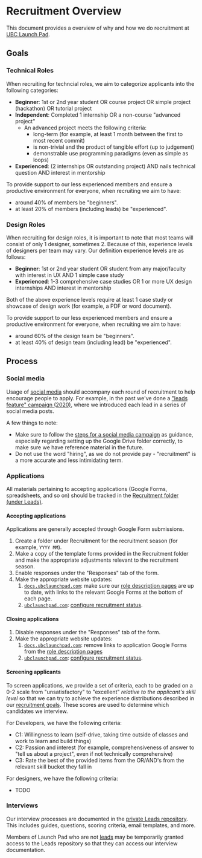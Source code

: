 # Recruitment Overview

This document provides a overview of why and how we do recruitment at [UBC Launch Pad](https://ubclaunchpad.com).

## Goals

### Technical Roles

When recruiting for techncial roles, we aim to categorize applicants into the following categories:

* **Beginner**: 1st or 2nd year student OR course project OR simple project (hackathon) OR tutorial project
* **Independent**: Completed 1 internship OR a non-course "advanced project"
  * An advanced project meets the following criteria:
    * long-term (for example, at least 1 month between the first to most recent commit)
    * is non-trivial and the product of tangible effort (up to judgement)
    * demonstrable use programming paradigms (even as simple as loops)
* **Experienced**: (2 internships OR outstanding project) AND nails technical question AND interest in mentorship

To provide support to our less experienced members and ensure a productive environment for everyone, when recruiting we aim to have:

* around 40% of members be "beginners".
* at least 20% of members (including leads) be "experienced".

### Design Roles

When recruiting for design roles, it is important to note that most teams will consist of only 1 designer, sometimes 2. Because of this, experience levels of designers per team may vary. Our definition experience levels are as follows:

* **Beginner**: 1st or 2nd year student OR student from any major/faculty with interest in UX AND 1 simple case study
* **Experienced**: 1-3 comprehensive case studies OR 1 or more UX design internships AND interest in mentorship

Both of the above experience levels require at least 1 case study or showcase of design work (for example, a PDF or word document).

To provide support to our less experienced members and ensure a productive environment for everyone, when recruiting we aim to have:

* around 60% of the design team be "beginners".
* at least 40% of design team (including lead) be "experienced".

## Process

### Social media

Usage of [social media](/handbook/tools/social-media.md) should accompany each round of recruitment to help encourage people to apply. For example, in the past we've done a ["leads feature" campaign (2020)](https://drive.google.com/drive/u/0/folders/1aXhzhIFAad0HU1W6M02Qi_bgKwn0_Bym), where we introduced each lead in a series of social media posts.

A few things to note:

* Make sure to follow the [steps for a social media campaign](/handbook/tools/social-media.md#social-media-campaigns) as guidance, especially regarding setting up the Google Drive folder correctly, to make sure we have reference material in the future.
* Do not use the word "hiring", as we do not provide pay - "recruitment" is a more accurate and less intimidating term.

### Applications

All materials pertaining to accepting applications (Google Forms, spreadsheets, and so on) should be tracked in the [Recruitment folder (under Leads)](https://drive.google.com/drive/u/0/folders/0BwdNv1PZjDeXNXZiQm55Q2VBc1U).

#### Accepting applications

Applications are generally accepted through Google Form submissions.

1. Create a folder under Recruitment for the recruitment season (for example, `YYYY MM`).
2. Make a copy of the template forms provided in the Recruitment folder and make the appropriate adjustments relevant to the recruitment season.
3. Enable responses under the "Responses" tab of the form.
4. Make the appropriate website updates:
   1. [`docs.ubclaunchpad.com`](https://github.com/ubclaunchpad/docs): make sure our [role description pages](/handbook/README.md#recruitment) are up to date, with links to the relevant Google Forms at the bottom of each page.
   2. [`ubclaunchpad.com`](https://github.com/ubclaunchpad/ubclaunchpad.com): [configure recruitment status](https://ubclaunchpad.com/config/#configuring-recruitment-status).

#### Closing applications

1. Disable responses under the "Responses" tab of the form.
2. Make the appropriate website updates:
   1. [`docs.ubclaunchpad.com`](https://github.com/ubclaunchpad/docs): remove links to application Google Forms from the [role description pages](/handbook/README.md#recruitment)
   2. [`ubclaunchpad.com`](https://github.com/ubclaunchpad/ubclaunchpad.com): [configure recruitment status](https://ubclaunchpad.com/config/#configuring-recruitment-status).

#### Screening applicants

To screen applications, we provide a set of criteria, each to be graded on a 0-2 scale from "unsatisfactory" to "excellent" *relative to the applicant's skill level* so that we can try to achieve the experience distributions described in our [recruitment goals](#goals). These scores are used to determine which candidates we interview.

For Developers, we have the following criteria:

* C1: Willingness to learn (self-drive, taking time outside of classes and work to learn and build things)
* C2: Passion and interest (for example, comprehensiveness of answer to "tell us about a project", even if not technically comprehensive)
* C3: Rate the best of the provided items from the OR/AND's from the relevant skill bucket they fall in

For designers, we have the following criteria:

* TODO

### Interviews

Our interview processes are documented in the [private Leads repository](https://github.com/ubclaunchpad/leads). This includes guides, questions, scoring criteria, email templates, and more.

Members of Launch Pad who are not [leads](/handbook/onboarding/leads.md) may be temporarily granted access to the Leads repository so that they can access our interview documentation.
